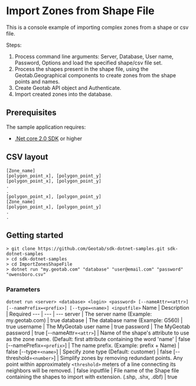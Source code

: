 # Import Zones from Shape File

This is a console example of importing complex zones from a shape or csv file.

Steps:

1. Process command line arguments: Server, Database, User name, Password, Options and load the specified shape/csv file set.
1. Process the shapes present in the shape file, using the Geotab.Geographical components to create zones from the shape points and names.
1. Create Geotab API object and Authenticate.
1. Import created zones into the database.

## Prerequisites

The sample application requires:

- [.Net core 2.0 SDK](https://dot.net/core) or higher

## CSV layout

```csv
[Zone_name]
[polygon_point_x], [polygon_point_y]
[polygon_point_x], [polygon_point_y]
.
.
[polygon_point_x], [polygon_point_y]
[Zone_name]
[polygon_point_x], [polygon_point_y]
.
.
```

## Getting started

```shell
> git clone https://github.com/Geotab/sdk-dotnet-samples.git sdk-dotnet-samples
> cd sdk-dotnet-samples
> cd ImportZonesShapeFile
> dotnet run "my.geotab.com" "database" "user@email.com" "password" "owensboro.csv"
```

### Parameters

`dotnet run <server> <database> <login> <password> [--nameAttr=<attr>] [--namePrefix=<prefix>] [--type=<name>] <inputfile>`
Name | Description | Required
--- | --- | ---
server | The server name (Example: my.geotab.com) | true
database | The database name (Example: G560) | true
username | The MyGeotab user name | true
password | The MyGeotab password | true
[--nameAttr=`<attr>`]  | Name of the shape's attribute to use as the zone name. (Default: first attribute containing the word 'name' | false
[--namePrefix=`<prefix>`] | The name prefix. (Example: prefix + Name) | false
[--type=`<name>`]  | Specify zone type (Default: customer) | false
[--threshold=`<number>`]  | Simplify zones by removing redundant points. Any point within approximately `<threshold>` meters of a line connecting its neighbors will be removed. | false
inputfile | File name of the Shape file containing the shapes to import with extension. (.shp, .shx, .dbf) | true
